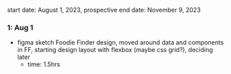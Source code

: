 start date: August 1, 2023, prospective end date: November 9, 2023

### 1: Aug 1
- figma sketch Foodie Finder design, moved around data and components in FF, starting design layout with flexbox (maybe css grid?), deciding later
  - time: 1.5hrs 
